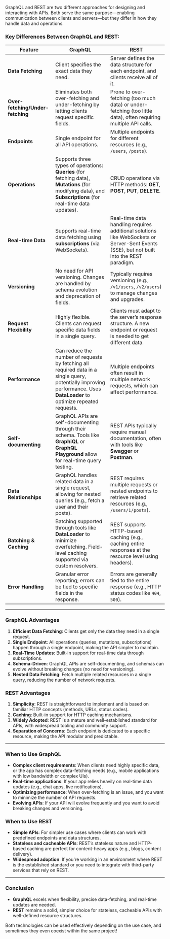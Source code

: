 GraphQL and REST are two different approaches for designing and interacting with APIs. Both serve the same purpose—enabling communication between clients and servers—but they differ in how they handle data and operations.

### **Key Differences Between GraphQL and REST:**

| Feature                | GraphQL                                       | REST                                           |
|------------------------|-----------------------------------------------|------------------------------------------------|
| **Data Fetching**       | Client specifies the exact data they need.    | Server defines the data structure for each endpoint, and clients receive all of it. |
| **Over-fetching/Under-fetching** | Eliminates both over-fetching and under-fetching by letting clients request specific fields. | Prone to over-fetching (too much data) or under-fetching (too little data), often requiring multiple API calls. |
| **Endpoints**           | Single endpoint for all API operations.       | Multiple endpoints for different resources (e.g., `/users`, `/posts`). |
| **Operations**          | Supports three types of operations: **Queries** (for fetching data), **Mutations** (for modifying data), and **Subscriptions** (for real-time data updates). | CRUD operations via HTTP methods: **GET**, **POST**, **PUT**, **DELETE**. |
| **Real-time Data**      | Supports real-time data fetching using **subscriptions** (via WebSockets). | Real-time data handling requires additional solutions like WebSockets or Server-Sent Events (SSE), but not built into the REST paradigm. |
| **Versioning**          | No need for API versioning. Changes are handled by schema evolution and deprecation of fields. | Typically requires versioning (e.g., `/v1/users`, `/v2/users`) to manage changes and upgrades. |
| **Request Flexibility** | Highly flexible. Clients can request specific data fields in a single query. | Clients must adapt to the server’s response structure. A new endpoint or request is needed to get different data. |
| **Performance**         | Can reduce the number of requests by fetching all required data in a single query, potentially improving performance. Uses **DataLoader** to optimize repeated requests. | Multiple endpoints often result in multiple network requests, which can affect performance. |
| **Self-documenting**    | GraphQL APIs are self-documenting through their schema. Tools like **GraphiQL** or **GraphQL Playground** allow for real-time query testing. | REST APIs typically require manual documentation, often with tools like **Swagger** or **Postman**. |
| **Data Relationships**  | GraphQL handles related data in a single request, allowing for nested queries (e.g., fetch a user and their posts). | REST requires multiple requests or nested endpoints to retrieve related resources (e.g., `/users/1/posts`). |
| **Batching & Caching**  | Batching supported through tools like **DataLoader** to minimize overfetching. Field-level caching supported via custom resolvers. | REST supports HTTP-based caching (e.g., caching entire responses at the resource level using headers). |
| **Error Handling**      | Granular error reporting; errors can be tied to specific fields in the response. | Errors are generally tied to the entire response (e.g., HTTP status codes like `404`, `500`).

---

### **GraphQL Advantages**
1. **Efficient Data Fetching**: Clients get only the data they need in a single request.
2. **Single Endpoint**: All operations (queries, mutations, subscriptions) happen through a single endpoint, making the API simpler to maintain.
3. **Real-Time Updates**: Built-in support for real-time data through subscriptions.
4. **Schema-Driven**: GraphQL APIs are self-documenting, and schemas can evolve without breaking changes (no need for versioning).
5. **Nested Data Fetching**: Fetch multiple related resources in a single query, reducing the number of network requests.

### **REST Advantages**
1. **Simplicity**: REST is straightforward to implement and is based on familiar HTTP concepts (methods, URLs, status codes).
2. **Caching**: Built-in support for HTTP caching mechanisms.
3. **Widely Adopted**: REST is a mature and well-established standard for APIs, with widespread tooling and community support.
4. **Separation of Concerns**: Each endpoint is dedicated to a specific resource, making the API modular and predictable.

---

### **When to Use GraphQL**
- **Complex client requirements**: When clients need highly specific data, or the app has complex data-fetching needs (e.g., mobile applications with low bandwidth or complex UIs).
- **Real-time applications**: If your app relies heavily on real-time data updates (e.g., chat apps, live notifications).
- **Optimizing performance**: When over-fetching is an issue, and you want to minimize the number of API requests.
- **Evolving APIs**: If your API will evolve frequently and you want to avoid breaking changes and versioning.

### **When to Use REST**
- **Simple APIs**: For simpler use cases where clients can work with predefined endpoints and data structures.
- **Stateless and cacheable APIs**: REST’s stateless nature and HTTP-based caching are perfect for content-heavy apps (e.g., blogs, content delivery).
- **Widespread adoption**: If you're working in an environment where REST is the established standard or you need to integrate with third-party services that rely on REST.

---

### **Conclusion**
- **GraphQL** excels when flexibility, precise data-fetching, and real-time updates are needed.
- **REST** remains a solid, simpler choice for stateless, cacheable APIs with well-defined resource structures.

Both technologies can be used effectively depending on the use case, and sometimes they even coexist within the same project!